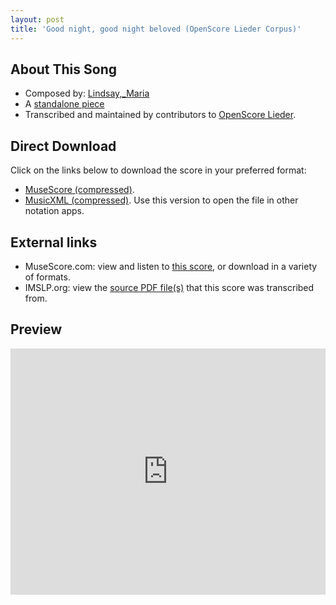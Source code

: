 ```yaml
---
layout: post
title: 'Good night, good night beloved (OpenScore Lieder Corpus)'
---
```


## About This Song

- Composed by: [Lindsay,_Maria](https://fourscoreandmore.org/openscore/lieder/Lindsay,_Maria)
- A [standalone piece](https://fourscoreandmore.org/openscore/lieder/Lindsay,_Maria/_)
- Transcribed and maintained by contributors to [OpenScore Lieder].

[OpenScore Lieder]: https://musescore.com/openscore-lieder-corpus

## Direct Download

Click on the links below to download the score in your preferred format:
- [MuseScore (compressed)](https://github.com/openscore/lieder/blob/main/scores/Lindsay,_Maria/_/Good_night,_good_night_beloved/lc6609481.mscz?raw=true).
- [MusicXML (compressed)](https://github.com/openscore/lieder/blob/main/scores/Lindsay,_Maria/_/Good_night,_good_night_beloved/lc6609481.mxl?raw=true). Use this version to open the file in other notation apps.

## External links

- MuseScore.com: view and listen to [this score][MuseScore], or download in a variety of formats.
- IMSLP.org: view the [source PDF file(s)][IMSLP] that this score was transcribed from.

[MuseScore]: https://musescore.com/score/6609481
[IMSLP]: https://imslp.org/wiki/Special:ReverseLookup/661315

## Preview

<iframe width="100%" height="394" src="https://musescore.com/openscore-lieder-corpus/scores/6609481/embed" frameborder="0" allowfullscreen allow="autoplay; fullscreen"></iframe>
